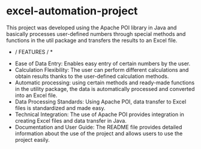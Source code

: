 # excel-automation-project

This project was developed using the Apache POI library in Java and basically 
processes user-defined numbers through special methods and functions in the util 
package and transfers the results to an Excel file.

* / FEATURES / *

+ Ease of Data Entry: Enables easy entry of certain numbers by the user.
+ Calculation Flexibility: The user can perform different calculations and
  obtain results thanks to the user-defined calculation methods.
+ Automatic processing: using certain methods and ready-made functions in the
  utility package, the data is automatically processed and converted into an Excel file.
+ Data Processing Standards: Using Apache POI, data transfer to Excel files is
  standardized and made easy.
+ Technical Integration: The use of Apache POI provides integration in creating
  Excel files and data transfer in Java.
+ Documentation and User Guide: The README file provides detailed information
  about the use of the project and allows users to use the project easily.

